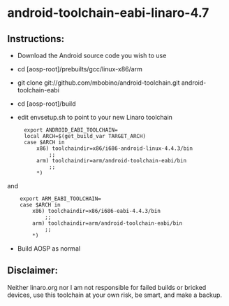 android-toolchain-eabi-linaro-4.7
=================================
Instructions:
-------------
* Download the Android source code you wish to use

* cd [aosp-root]/prebuilts/gcc/linux-x86/arm
* git clone git://github.com/mbobino/android-toolchain.git android-toolchain-eabi
* cd [aosp-root]/build

* edit envsetup.sh to point to your new Linaro toolchain

        export ANDROID_EABI_TOOLCHAIN=
        local ARCH=$(get_build_var TARGET_ARCH)
        case $ARCH in
            x86) toolchaindir=x86/i686-android-linux-4.4.3/bin
                ;;
            arm) toolchaindir=arm/android-toolchain-eabi/bin
                ;;
            *)

and

        export ARM_EABI_TOOLCHAIN=
        case $ARCH in
            x86) toolchaindir=x86/i686-eabi-4.4.3/bin
                ;;
            arm) toolchaindir=arm/android-toolchain-eabi/bin
                ;;
            *)

* Build AOSP as normal

Disclaimer:
-----------
Neither linaro.org nor I am not responsible for failed builds or bricked devices, use this toolchain at your own risk, be smart, and make a backup.
